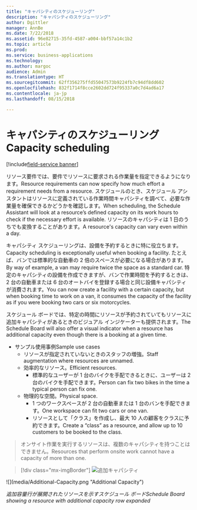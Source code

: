 ```yaml
---
title: "キャパシティのスケジューリング"
description: "キャパシティのスケジューリング"
author: Dgittler
manager: AnnBe
ms.date: 7/22/2018
ms.assetid: 96e82715-35fd-4587-a004-bbf57a14c1b2
ms.topic: article
ms.prod: 
ms.service: business-applications
ms.technology: 
ms.author: margoc
audience: Admin
ms.translationtype: HT
ms.sourcegitcommit: 62ff356275ffd55047573b9224fb7c94df8dd602
ms.openlocfilehash: 832f1714f8cce2602dd724f95337a0c7d4ad6a17
ms.contentlocale: ja-jp
ms.lasthandoff: 08/15/2018

---
```





#  <a name="capacity-scheduling"></a><span data-ttu-id="90341-103">キャパシティのスケジューリング</span><span class="sxs-lookup"><span data-stu-id="90341-103">Capacity scheduling</span></span>

[!include[field-service banner](../../../includes/field-service.md)]



<span data-ttu-id="90341-104">リソース要件では、要件でリソースに要求される作業量を指定できるようになります。</span><span class="sxs-lookup"><span data-stu-id="90341-104">Resource requirements can now specify how much effort a requirement needs from a resource.</span></span> <span data-ttu-id="90341-105">スケジュールのとき、スケジュール アシスタントはリソースに定義されている作業時間キャパシティを調べて、必要な作業量を確保できるかどうかを確認します。</span><span class="sxs-lookup"><span data-stu-id="90341-105">When scheduling, the Schedule Assistant will look at a resource’s defined capacity on its work hours to check if the necessary effort is available.</span></span> <span data-ttu-id="90341-106">リソースのキャパシティは 1 日のうちでも変換することがあります。</span><span class="sxs-lookup"><span data-stu-id="90341-106">A resource's capacity can vary even within a day.</span></span>

<span data-ttu-id="90341-107">キャパシティ スケジューリングは、設備を予約するときに特に役立ちます。</span><span class="sxs-lookup"><span data-stu-id="90341-107">Capacity scheduling is exceptionally useful when booking a facility.</span></span> <span data-ttu-id="90341-108">たとえば、バンでは標準的な自動車の 2 倍のスペースが必要になる場合があります。</span><span class="sxs-lookup"><span data-stu-id="90341-108">By way of example, a van may require twice the space as a standard car.</span></span> <span data-ttu-id="90341-109">特定のキャパシティの設備を作成できますが、バンで作業時間を予約するときは、2 台の自動車または 6 台のオートバイを登録する場合と同じ設備キャパシティが消費されます。</span><span class="sxs-lookup"><span data-stu-id="90341-109">You can now create a facility with a certain capacity, but when booking time to work on a van, it consumes the capacity of the facility as if you were booking two cars or six motorcycles.</span></span>

<span data-ttu-id="90341-110">スケジュール ボードでは、特定の時間にリソースが予約されていてもリソースに追加キャパシティがあるときのビジュアル インジケーターも提供されます。</span><span class="sxs-lookup"><span data-stu-id="90341-110">The Schedule Board will also offer a visual indicator when a resource has additional capacity even though there is a booking at a given time.</span></span>

* <span data-ttu-id="90341-111">サンプル使用事例</span><span class="sxs-lookup"><span data-stu-id="90341-111">Sample use cases</span></span>
    * <span data-ttu-id="90341-112">リソースが指定されていないときのスタッフの増強。</span><span class="sxs-lookup"><span data-stu-id="90341-112">Staff augmentation where resources are unnamed.</span></span>
    * <span data-ttu-id="90341-113">効率的なリソース。</span><span class="sxs-lookup"><span data-stu-id="90341-113">Efficient resources.</span></span>
        * <span data-ttu-id="90341-114">標準的なユーザーが 1 台のバイクを手配できるときに、ユーザーは 2 台のバイクを手配できます。</span><span class="sxs-lookup"><span data-stu-id="90341-114">Person can fix two bikes in the time a typical person can fix one.</span></span>
    * <span data-ttu-id="90341-115">物理的な空間。</span><span class="sxs-lookup"><span data-stu-id="90341-115">Physical space.</span></span>
        * <span data-ttu-id="90341-116">1 つのワークスペースが 2 台の自動車または 1 台のバンを手配できます。</span><span class="sxs-lookup"><span data-stu-id="90341-116">One workspace can fit two cars or one van.</span></span>
        * <span data-ttu-id="90341-117">リソースとして「クラス」を作成し、最大 10 人の顧客をクラスに予約できます。</span><span class="sxs-lookup"><span data-stu-id="90341-117">Create a “class” as a resource, and allow up to 10 customers to be booked to the class.</span></span>
> <span data-ttu-id="90341-118">オンサイト作業を実行するリソースは、複数のキャパシティを持つことはできません。</span><span class="sxs-lookup"><span data-stu-id="90341-118">Resources that perform onsite work cannot have a capacity of more than one.</span></span>

> [!div class="mx-imgBorder"]
> <span data-ttu-id="90341-119">![](media/Additional-Capacity.png "追加キャパシティ")
<!-- picture --></span><span class="sxs-lookup"><span data-stu-id="90341-119">![](media/Additional-Capacity.png "Additional Capacity")
<!-- picture --></span></span>

<span data-ttu-id="90341-120">*追加容量行が展開されたリソースを示すスケジュール ボード*</span><span class="sxs-lookup"><span data-stu-id="90341-120">*Schedule Board showing a resource with additional capacity row expanded*</span></span>

